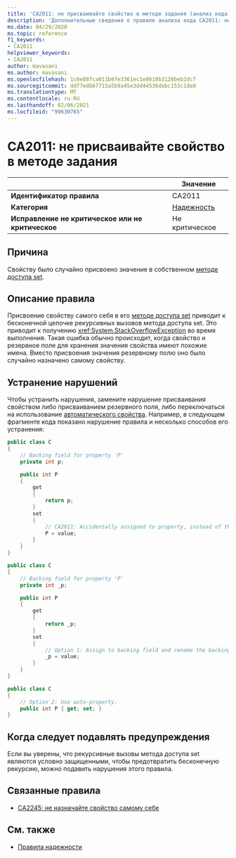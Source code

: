 ```yaml
---
title: 'CA2011: не присваивайте свойство в методе задания (анализ кода)'
description: 'Дополнительные сведения о правиле анализа кода CA2011: не присваивайте свойство в методе задания'
ms.date: 04/29/2020
ms.topic: reference
f1_keywords:
- CA2011
helpviewer_keywords:
- CA2011
author: mavasani
ms.author: mavasani
ms.openlocfilehash: 1c6e88fca011b8fe3361ec1e0610b3120beb2dc7
ms.sourcegitcommit: ddf7edb67715a5b9a45e3dd44536dabc153c1de0
ms.translationtype: MT
ms.contentlocale: ru-RU
ms.lasthandoff: 02/06/2021
ms.locfileid: "99630765"
---
```

# <a name="ca2011-do-not-assign-property-within-its-setter"></a>CA2011: не присваивайте свойство в методе задания

| | Значение |
|-|-|
| **Идентификатор правила** |CA2011|
| **Категория** |[Надежность](reliability-warnings.md)|
| **Исправление не критическое или не критическое** |Не критическое|

## <a name="cause"></a>Причина

Свойству было случайно присвоено значение в собственном [методе доступа set](../../../csharp/programming-guide/classes-and-structs/using-properties.md#the-set-accessor).

## <a name="rule-description"></a>Описание правила

Присвоение свойству самого себя в его [методе доступа set](../../../csharp/programming-guide/classes-and-structs/using-properties.md#the-set-accessor) приводит к бесконечной цепочке рекурсивных вызовов метода доступа set. Это приводит к получению <xref:System.StackOverflowException> во время выполнения. Такая ошибка обычно происходит, когда свойство и резервное поле для хранения значения свойства имеют похожие имена. Вместо присвоения значения резервному полю оно было случайно назначено самому свойству.

## <a name="how-to-fix-violations"></a>Устранение нарушений

Чтобы устранить нарушения, замените нарушение присваивания свойством либо присваиванием резервного поля, либо переключаться на использование [автоматического свойства](../../../csharp/programming-guide/classes-and-structs/auto-implemented-properties.md). Например, в следующем фрагменте кода показано нарушение правила и несколько способов его устранения:

```csharp
public class C
{
    // Backing field for property 'P'
    private int p;

    public int P
    {
        get
        {
            return p;
        }
        set
        {
            // CA2011: Accidentally assigned to property, instead of the backing field.
            P = value;
        }
    }
}
```

```csharp
public class C
{
    // Backing field for property 'P'
    private int _p;

    public int P
    {
        get
        {
            return _p;
        }
        set
        {
            // Option 1: Assign to backing field and rename the backing field for clarity.
            _p = value;
        }
    }
}
```

```csharp
public class C
{
    // Option 2: Use auto-property.
    public int P { get; set; }
}
```

## <a name="when-to-suppress-warnings"></a>Когда следует подавлять предупреждения

Если вы уверены, что рекурсивные вызовы метода доступа set являются условно защищенными, чтобы предотвратить бесконечную рекурсию, можно подавить нарушения этого правила.

## <a name="related-rules"></a>Связанные правила

- [CA2245: не назначайте свойство самому себе](ca2245.md)

## <a name="see-also"></a>См. также

- [Правила надежности](reliability-warnings.md)
